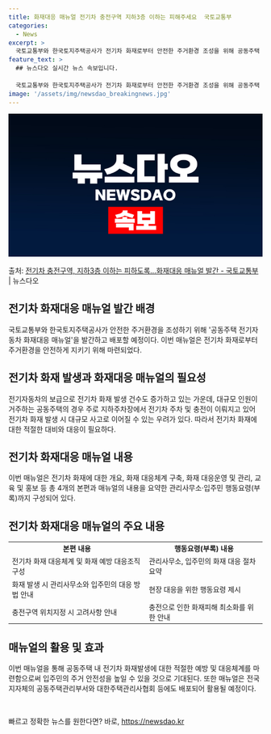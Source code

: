 ```yaml
---
title: 화재대응 매뉴얼 전기차 충전구역 지하3층 이하는 피해주세요  국토교통부
categories:
  - News
excerpt: >
  국토교통부와 한국토지주택공사가 전기차 화재로부터 안전한 주거환경 조성을 위해 공동주택 전기자동차 화재대응 매…
feature_text: >
  ## 뉴스다오 실시간 뉴스 속보입니다.

  국토교통부와 한국토지주택공사가 전기차 화재로부터 안전한 주거환경 조성을 위해 공동주택 전기자동차 화재대응 매…
image: '/assets/img/newsdao_breakingnews.jpg'
---
```


![뉴스다오 속보](/assets/img/newsdao_breakingnews.jpg)

<p>출처: <a href="https://newsdao.kr/2763" rel="dofollow">전기차 충전구역, 지하3층 이하는 피하도록…화재대응 매뉴얼 발간 - 국토교통부</a> | 뉴스다오</p>

<h2 data-ke-size="size26">전기차 화재대응 매뉴얼 발간 배경</h2>
<p data-ke-size="size16">국토교통부와 한국토지주택공사가 안전한 주거환경을 조성하기 위해 '공동주택 전기자동차 화재대응 매뉴얼'을 발간하고 배포할 예정이다. 이번 매뉴얼은 전기차 화재로부터 주거환경을 안전하게 지키기 위해 마련되었다.</p>

<h2 data-ke-size="size26">전기차 화재 발생과 화재대응 매뉴얼의 필요성</h2>
<p data-ke-size="size16">전기자동차의 보급으로 전기차 화재 발생 건수도 증가하고 있는 가운데, 대규모 인원이 거주하는 공동주택의 경우 주로 지하주차장에서 전기차 주차 및 충전이 이뤄지고 있어 전기차 화재 발생 시 대규모 사고로 이어질 수 있는 우려가 있다. 따라서 전기차 화재에 대한 적절한 대비와 대응이 필요하다.</p>

<h2 data-ke-size="size26">전기차 화재대응 매뉴얼 내용</h2>
<p data-ke-size="size16">이번 매뉴얼은 전기차 화재에 대한 개요, 화재 대응체계 구축, 화재 대응운영 및 관리, 교육 및 홍보 등 총 4개의 본편과 매뉴얼의 내용을 요약한 관리사무소·입주민 행동요령(부록)까지 구성되어 있다.</p>

<h2 data-ke-size="size26">전기차 화재대응 매뉴얼의 주요 내용</h2>
<table>
	<tr>
		<td style="text-align: center; height: 17px;"><b>본편 내용</b></td>
		<td style="text-align: center; height: 17px;"><b>행동요령(부록) 내용</b></td>
	</tr>
	<tr>
		<td style="text-align: left;">전기차 화재 대응체계 및 화재 예방 대응조직 구성</td>
		<td style="text-align: left;">관리사무소, 입주민의 화재 대응 절차 요약</td>
	</tr>
	<tr>
		<td style="text-align: left;">화재 발생 시 관리사무소와 입주민의 대응 방법 안내</td>
		<td style="text-align: left;">현장 대응을 위한 행동요령 제시</td>
	</tr>
	<tr>
		<td style="text-align: left;">충전구역 위치지정 시 고려사항 안내</td>
		<td style="text-align: left;">충전으로 인한 화재피해 최소화를 위한 안내</td>
	</tr>
</table>

<h2 data-ke-size="size26">매뉴얼의 활용 및 효과</h2>
<p data-ke-size="size16">이번 매뉴얼을 통해 공동주택 내 전기차 화재발생에 대한 적절한 예방 및 대응체계를 마련함으로써 입주민의 주거 안전성을 높일 수 있을 것으로 기대된다. 또한 매뉴얼은 전국 지자체의 공동주택관리부서와 대한주택관리사협회 등에도 배포되어 활용될 예정이다.</p>

<p data-ke-size="size16">&nbsp;</p> 

빠르고 정확한 뉴스를 원한다면? 바로, <a href="https://newsdao.kr" rel="dofollow">https://newsdao.kr</a>


    
